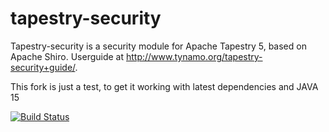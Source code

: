 tapestry-security
=================

Tapestry-security is a security module for Apache Tapestry 5, based on Apache Shiro. Userguide at http://www.tynamo.org/tapestry-security+guide/.

This fork is just a test, to get it working with latest dependencies and JAVA 15

[![Build Status](https://travis-ci.org/tynamo/tapestry-security.svg?branch=master)](https://travis-ci.org/tynamo/tapestry-security)
